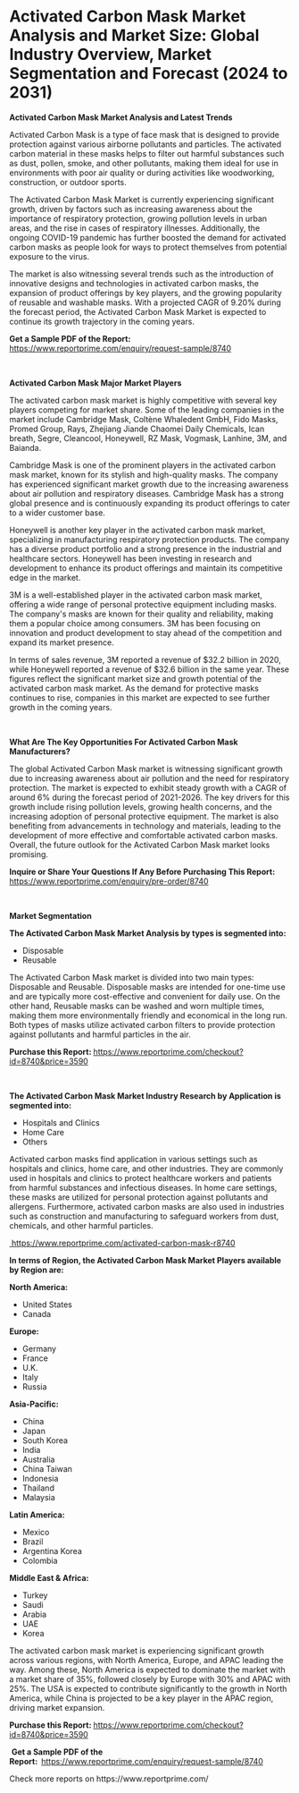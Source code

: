 <p><h1>Activated Carbon Mask Market Analysis and Market Size: Global Industry Overview, Market Segmentation and Forecast (2024 to 2031)</h1></p><p><strong>Activated Carbon Mask Market Analysis and Latest Trends</strong></p>
<p><p>Activated Carbon Mask is a type of face mask that is designed to provide protection against various airborne pollutants and particles. The activated carbon material in these masks helps to filter out harmful substances such as dust, pollen, smoke, and other pollutants, making them ideal for use in environments with poor air quality or during activities like woodworking, construction, or outdoor sports.</p><p>The Activated Carbon Mask Market is currently experiencing significant growth, driven by factors such as increasing awareness about the importance of respiratory protection, growing pollution levels in urban areas, and the rise in cases of respiratory illnesses. Additionally, the ongoing COVID-19 pandemic has further boosted the demand for activated carbon masks as people look for ways to protect themselves from potential exposure to the virus.</p><p>The market is also witnessing several trends such as the introduction of innovative designs and technologies in activated carbon masks, the expansion of product offerings by key players, and the growing popularity of reusable and washable masks. With a projected CAGR of 9.20% during the forecast period, the Activated Carbon Mask Market is expected to continue its growth trajectory in the coming years.</p></p>
<p><strong>Get a Sample PDF of the Report:&nbsp;</strong> <a href="https://www.reportprime.com/enquiry/request-sample/8740">https://www.reportprime.com/enquiry/request-sample/8740</a></p>
<p>&nbsp;</p>
<p><strong>Activated Carbon Mask Major Market Players</strong></p>
<p><p>The activated carbon mask market is highly competitive with several key players competing for market share. Some of the leading companies in the market include Cambridge Mask, Coltène Whaledent GmbH, Fido Masks, Promed Group, Rays, Zhejiang Jiande Chaomei Daily Chemicals, Ican breath, Segre, Cleancool, Honeywell, RZ Mask, Vogmask, Lanhine, 3M, and Baianda.</p><p>Cambridge Mask is one of the prominent players in the activated carbon mask market, known for its stylish and high-quality masks. The company has experienced significant market growth due to the increasing awareness about air pollution and respiratory diseases. Cambridge Mask has a strong global presence and is continuously expanding its product offerings to cater to a wider customer base.</p><p>Honeywell is another key player in the activated carbon mask market, specializing in manufacturing respiratory protection products. The company has a diverse product portfolio and a strong presence in the industrial and healthcare sectors. Honeywell has been investing in research and development to enhance its product offerings and maintain its competitive edge in the market.</p><p>3M is a well-established player in the activated carbon mask market, offering a wide range of personal protective equipment including masks. The company's masks are known for their quality and reliability, making them a popular choice among consumers. 3M has been focusing on innovation and product development to stay ahead of the competition and expand its market presence.</p><p>In terms of sales revenue, 3M reported a revenue of $32.2 billion in 2020, while Honeywell reported a revenue of $32.6 billion in the same year. These figures reflect the significant market size and growth potential of the activated carbon mask market. As the demand for protective masks continues to rise, companies in this market are expected to see further growth in the coming years.</p></p>
<p>&nbsp;</p>
<p><strong>What Are The Key Opportunities For Activated Carbon Mask Manufacturers?</strong></p>
<p><p>The global Activated Carbon Mask market is witnessing significant growth due to increasing awareness about air pollution and the need for respiratory protection. The market is expected to exhibit steady growth with a CAGR of around 6% during the forecast period of 2021-2026. The key drivers for this growth include rising pollution levels, growing health concerns, and the increasing adoption of personal protective equipment. The market is also benefiting from advancements in technology and materials, leading to the development of more effective and comfortable activated carbon masks. Overall, the future outlook for the Activated Carbon Mask market looks promising.</p></p>
<p><strong>Inquire or Share Your Questions If Any Before Purchasing This Report:</strong> <a href="https://www.reportprime.com/enquiry/pre-order/8740">https://www.reportprime.com/enquiry/pre-order/8740</a></p>
<p>&nbsp;</p>
<p><strong>Market Segmentation</strong></p>
<p><strong>The Activated Carbon Mask Market Analysis by types is segmented into:</strong></p>
<p><ul><li>Disposable</li><li>Reusable</li></ul></p>
<p><p>The Activated Carbon Mask market is divided into two main types: Disposable and Reusable. Disposable masks are intended for one-time use and are typically more cost-effective and convenient for daily use. On the other hand, Reusable masks can be washed and worn multiple times, making them more environmentally friendly and economical in the long run. Both types of masks utilize activated carbon filters to provide protection against pollutants and harmful particles in the air.</p></p>
<p><strong>Purchase this Report:&nbsp;</strong><a href="https://www.reportprime.com/checkout?id=8740&price=3590">https://www.reportprime.com/checkout?id=8740&price=3590</a></p>
<p>&nbsp;</p>
<p><strong>The Activated Carbon Mask Market Industry Research by Application is segmented into:</strong></p>
<p><ul><li>Hospitals and Clinics</li><li>Home Care</li><li>Others</li></ul></p>
<p><p>Activated carbon masks find application in various settings such as hospitals and clinics, home care, and other industries. They are commonly used in hospitals and clinics to protect healthcare workers and patients from harmful substances and infectious diseases. In home care settings, these masks are utilized for personal protection against pollutants and allergens. Furthermore, activated carbon masks are also used in industries such as construction and manufacturing to safeguard workers from dust, chemicals, and other harmful particles.</p></p>
<p><a href="https://www.reportprime.com/activated-carbon-mask-r8740">&nbsp;https://www.reportprime.com/activated-carbon-mask-r8740</a></p>
<p><strong>In terms of Region, the Activated Carbon Mask Market Players available by Region are:</strong></p>
<p>
    <p> <strong> North America: </strong>
        <ul>
            <li>United States</li>
            <li>Canada</li>
        </ul>
        </p> 
    <p> <strong> Europe: </strong>
        <ul>
            <li>Germany</li>
            <li>France</li>
            <li>U.K.</li>
            <li>Italy</li>
            <li>Russia</li>
        </ul>
        </p> 
    <p> <strong> Asia-Pacific: </strong>
        <ul>
            <li>China</li>
            <li>Japan</li>
            <li>South Korea</li>
            <li>India</li>
            <li>Australia</li>
            <li>China Taiwan</li>
            <li>Indonesia</li>
            <li>Thailand</li>
            <li>Malaysia</li>
        </ul>
        </p> 
    <p> <strong> Latin America: </strong>
        <ul>
            <li>Mexico</li>
            <li>Brazil</li>
            <li>Argentina Korea</li>
            <li>Colombia</li>
        </ul>
        </p> 
    <p> <strong> Middle East & Africa: </strong>
        <ul>
            <li>Turkey</li>
            <li>Saudi</li>
            <li>Arabia</li>
            <li>UAE</li>
            <li>Korea</li>
        </ul>
    </p>
    </p>
<p><p>The activated carbon mask market is experiencing significant growth across various regions, with North America, Europe, and APAC leading the way. Among these, North America is expected to dominate the market with a market share of 35%, followed closely by Europe with 30% and APAC with 25%. The USA is expected to contribute significantly to the growth in North America, while China is projected to be a key player in the APAC region, driving market expansion.</p></p>
<p><strong>Purchase this Report: </strong><a href="https://www.reportprime.com/checkout?id=8740&price=3590">https://www.reportprime.com/checkout?id=8740&price=3590</a></p>
<p>&nbsp;<strong>Get a Sample PDF of the Report:&nbsp;&nbsp;</strong><a href="https://www.reportprime.com/enquiry/request-sample/8740">https://www.reportprime.com/enquiry/request-sample/8740</a></p>
<p><strong></strong></p>
<p>Check more reports on https://www.reportprime.com/</p>